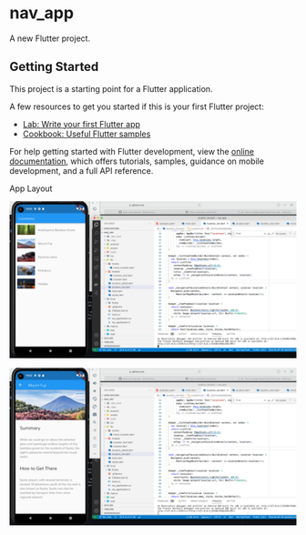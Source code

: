 # nav_app

A new Flutter project.

## Getting Started

This project is a starting point for a Flutter application.

A few resources to get you started if this is your first Flutter project:

- [Lab: Write your first Flutter app](https://docs.flutter.dev/get-started/codelab)
- [Cookbook: Useful Flutter samples](https://docs.flutter.dev/cookbook)

For help getting started with Flutter development, view the
[online documentation](https://docs.flutter.dev/), which offers tutorials,
samples, guidance on mobile development, and a full API reference.

App Layout 

![Main Page](https://github.com/RaghavSaxena96/Flutter-App-1/blob/master/Main%20Page.png)

![Location Details](https://github.com/RaghavSaxena96/Flutter-App-1/blob/master/Location%20Details.png)
